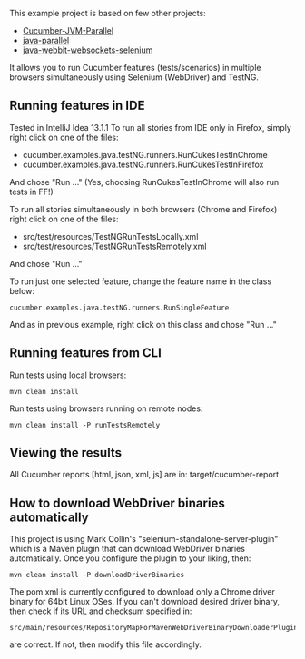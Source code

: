 This example project is based on few other projects:
* [Cucumber-JVM-Parallel](https://github.com/tristanmccarthy/Cucumber-JVM-Parallel)
* [java-parallel](https://github.com/cucumber/cucumber-jvm/tree/java-parallel-example/examples/java-parallel)
* [java-webbit-websockets-selenium](https://github.com/cucumber/cucumber-jvm/tree/java-parallel-example/examples/java-webbit-websockets-selenium)

It allows you to run Cucumber features (tests/scenarios) in multiple browsers simultaneously using Selenium (WebDriver) and TestNG.


## Running features in IDE
Tested in IntelliJ Idea 13.1.1
To run all stories from IDE only in Firefox, simply right click on one of the files:
* cucumber.examples.java.testNG.runners.RunCukesTestInChrome
* cucumber.examples.java.testNG.runners.RunCukesTestInFirefox

And chose "Run ..."
(Yes, choosing RunCukesTestInChrome will also run tests in FF!)


To run all stories simultaneously in both browsers (Chrome and Firefox) right click on one of the files:
* src/test/resources/TestNGRunTestsLocally.xml
* src/test/resources/TestNGRunTestsRemotely.xml

And chose "Run ..."

To run just one selected feature, change the feature name in the class below:

    cucumber.examples.java.testNG.runners.RunSingleFeature

And as in previous example, right click on this class and chose "Run ..."


## Running features from CLI
Run tests using local browsers:

    mvn clean install

Run tests using browsers running on remote nodes:

    mvn clean install -P runTestsRemotely


## Viewing the results
All Cucumber reports [html, json, xml, js] are in: target/cucumber-report


## How to download WebDriver binaries automatically
This project is using Mark Collin's "selenium-standalone-server-plugin" which is a Maven plugin that can download
WebDriver binaries automatically.
Once you configure the plugin to your liking, then:

    mvn clean install -P downloadDriverBinaries

The pom.xml is currently configured to download only a Chrome driver binary for 64bit Linux OSes.
If you can't download desired driver binary, then check if its URL and checksum specified in:

    src/main/resources/RepositoryMapForMavenWebDriverBinaryDownloaderPlugin.xml

are correct. If not, then modify this file accordingly.